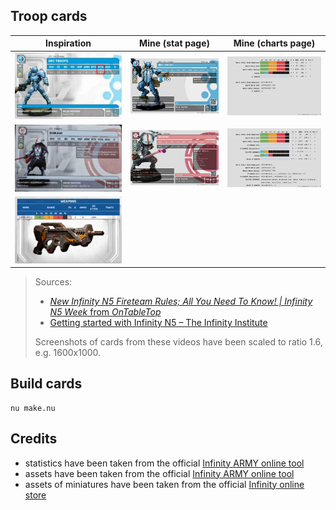 ## Troop cards

| Inspiration                                           | Mine (stat page)                 | Mine (charts page)               |
|-------------------------------------------------------|----------------------------------|----------------------------------|
| ![](assets/4fb8339e-3d5d-4f70-9e3e-3f76bb449dd4.jpeg) | ![](assets/panoceania-orc.1.png) | ![](assets/panoceania-orc.2.png) |
| ![](assets/c10788ac-cffd-4494-8f02-d7eaafcc30fa.jpeg) | ![](assets/jsa-shikami.1.1.png)  | ![](assets/jsa-shikami.1.2.png)  |
| ![](assets/e3948ce6-e52d-4d15-be89-131ea8f03858.jpeg) |                                  |                                  |

> Sources:
> - [_New Infinity N5 Fireteam Rules; All You Need To Know! | Infinity N5 Week_ from _OnTableTop_][video-1]
> - [Getting started with Infinity N5 – The Infinity Institute][video-2]
>
> Screenshots of cards from these videos have been scaled to ratio 1.6, e.g. 1600x1000.

## Build cards
```nushell
nu make.nu
```

## Credits
- statistics have been taken from the official [Infinity ARMY online tool][army]
- assets have been taken from the official [Infinity ARMY online tool][army]
- assets of miniatures have been taken from the official [Infinity online store][store]

[video-1]: https://youtu.be/DhcczP8GJhE
[video-2]: https://youtu.be/fX7fCxJVDd4
[army]: https://infinityuniverse.com/army/infinity
[store]: https://store.corvusbelli.com/en/infinity/wargame
